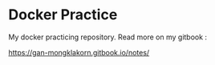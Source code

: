 # Docker Practice

My docker practicing repository.
Read more on my gitbook :

https://gan-mongklakorn.gitbook.io/notes/
